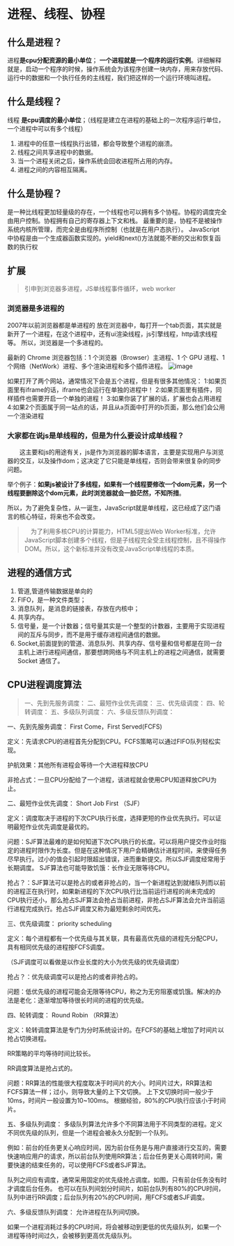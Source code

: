 # 进程、线程、协程

## 什么是进程？

进程**是cpu分配资源的最小单位**；
**一个进程就是一个程序的运行实例**。详细解释就是，启动一个程序的时候，操作系统会为该程序创建一块内存，用来存放代码、运行中的数据和一个执行任务的主线程，我们把这样的一个运行环境叫进程。

## 什么是线程？

线程 **是cpu调度的最小单位**；（线程是建立在进程的基础上的一次程序运行单位，一个进程中可以有多个线程）

1. 进程中的任意一线程执行出错，都会导致整个进程的崩溃。
2. 线程之间共享进程中的数据。
3. 当一个进程关闭之后，操作系统会回收进程所占用的内存。
4. 进程之间的内容相互隔离。

## 什么是协程？

是一种比线程更加轻量级的存在，一个线程也可以拥有多个协程。协程的调度完全由用户控制。协程拥有自己的寄存器上下文和栈。
最重要的是，协程不是被操作系统内核所管理，而完全是由程序所控制（也就是在用户态执行）。
 JavaScript 中协程是由一个生成器函数实现的。yield和next()方法就能不断的交出和恢复函数的执行权

## 扩展

> 引申到浏览器多进程，JS单线程事件循环，web worker

### 浏览器是多进程的

2007年以前浏览器都是单进程的
放在浏览器中，每打开一个tab页面，其实就是新开了一个进程，在这个进程中，还有ui渲染线程，js引擎线程，http请求线程等。 所以，浏览器是一个多进程的。

最新的 Chrome 浏览器包括：1 个浏览器（Browser）主进程、1 个 GPU 进程、1 个网络（NetWork）进程、多个渲染进程和多个插件进程。
![image](https://static001.geekbang.org/resource/image/b6/fc/b61cab529fa31301bde290813b4587fc.png)

如果打开了两个网站，通常情况下会是五个进程，但是有很多其他情况：
1:如果页面里有iframe的话，iframe也会运行在单独的进程中！
2:如果页面里有插件，同样插件也需要开启一个单独的进程！
3:如果你装了扩展的话，扩展也会占用进程
4:如果2个页面属于同一站点的话，并且从a页面中打开的b页面，那么他们会公用一个渲染进程

### 大家都在说js是单线程的，但是为什么要设计成单线程？

  这主要和js的用途有关，js是作为浏览器的脚本语言，主要是实现用户与浏览器的交互，以及操作dom；这决定了它只能是单线程，否则会带来很复杂的同步问题。

举个例子：**如果js被设计了多线程，如果有一个线程要修改一个dom元素，另一个线程要删除这个dom元素，此时浏览器就会一脸茫然，不知所措**。

所以，为了避免复杂性，从一诞生，JavaScript就是单线程，这已经成了这门语言的核心特征，将来也不会改变。
> 为了利用多核CPU的计算能力，HTML5提出Web Worker标准，允许JavaScript脚本创建多个线程，但是子线程完全受主线程控制，且不得操作DOM。所以，这个新标准并没有改变JavaScript单线程的本质。

## 进程的通信方式

1. 管道,管道传输数据是单向的
2. FIFO，是一种文件类型；
3. 消息队列，是消息的链接表，存放在内核中；
4. 共享内存。
5. 信号量，是一个计数器；信号量其实是一个整型的计数器，主要用于实现进程间的互斥与同步，而不是用于缓存进程间通信的数据。
6. Socket,前面提到的管道、消息队列、共享内存、信号量和信号都是在同一台主机上进行进程间通信，那要想跨网络与不同主机上的进程之间通信，就需要 Socket 通信了。

## CPU进程调度算法

> 一、先到先服务调度：
    二、最短作业优先调度：
    三、优先级调度：
    四、轮转调度：
    五、多级队列调度：
    六、多级反馈队列调度：

一、先到先服务调度：
First Come，First Served(FCFS)

定义：先请求CPU的进程首先分配到CPU。FCFS策略可以通过FIFO队列轻松实现。

护航效果：其他所有进程会等待一个大进程释放CPU

非抢占式：一旦CPU分配给了一个进程，该进程就会使用CPU知道释放CPU为止。

二、最短作业优先调度：
Short Job First （SJF）

定义：调度取决于进程的下次CPU执行长度，选择更短的作业优先执行。可以证明最短作业优先调度是最优的。

问题：SJF算法最难的是如何知道下次CPU执行的长度。可以将用户提交作业时指定的进程时限作为长度。但是在这种情况下用户会精确估计进程时间，来使得任务尽早执行。过小的值会引起时限超出错误，进而重新提交。所以SJF调度经常用于长期调度。
SJF算法也可能导致饥饿：长作业无限等待CPU。

抢占？：SJF算法可以是抢占的或者非抢占的，当一个新进程达到就绪队列而以前的进程正在执行时，如果新进程的下次CPU执行比当前运行进程的尚未完成的CPU执行还小，那么抢占SJF算法会抢占当前进程，非抢占SJF算法会允许当前运行进程完成执行。抢占SJF调度又称为最短剩余时间优先。

三、优先级调度：
priority scheduling

定义：每个进程都有一个优先级与其关联，具有最高优先级的进程先分配CPU，具有相同优先级的进程按FCFS调度。

（SJF调度可以看做是以作业长度的大小为优先级的优先级调度）

抢占？：优先级调度可以是抢占的或者非抢占的。

问题：低优先级的进程可能会无限等待CPU，称之为无穷阻塞或饥饿。解决的办法是老化：逐渐增加等待很长时间的进程的优先级。

四、轮转调度：
Round Robin （RR算法）

定义：轮转调度算法是专门为分时系统设计的。在FCFS的基础上增加了时间片以抢占切换进程。

RR策略的平均等待时间比较长。

RR调度算法是抢占式的。

问题：RR算法的性能很大程度取决于时间片的大小。时间片过大，RR算法和FCFS算法一样；过小，则导致大量的上下文切换。
上下文切换时间一般少于10ms，时间片一般设置为10~100ms。
根据经验，80%的CPU执行应该小于时间片。

五、多级队列调度：
多级队列算法允许多个不同算法用于不同类型的进程。定义不同优先级的队列，但是一个进程会被永久分配到一个队列。

例如：前台的任务更关心响应时间，因为前台任务是与用户直接进行交互的，需要快速响应用户的请求，所以前台队列使用RR算法；后台任务更关心周转时间，需要快速的结束任务的，可以使用FCFS或者SJF算法。

队列之间应有调度，通常采用固定的优先级抢占调度。如图，只有前台任务没有时才调度后台任务。
也可以在队列间划分时间片，如前台队列有80%的CPU时间，队列中进行RR调度；后台队列有20%的CPU时间，用FCFS或者SJF调度。

六、多级反馈队列调度：
允许进程在队列间切换。

如果一个进程消耗过多的CPU时间，将会被移动到更低的优先级队列，如果一个进程等待时间过久，会被移到更高优先级队列。
